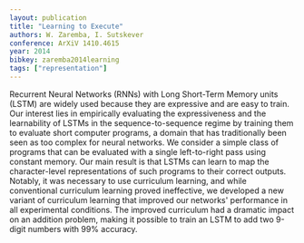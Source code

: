 ```yaml
---
layout: publication
title: "Learning to Execute"
authors: W. Zaremba, I. Sutskever
conference: ArXiV 1410.4615
year: 2014
bibkey: zaremba2014learning
tags: ["representation"]
---
```

Recurrent Neural Networks (RNNs) with Long Short-Term Memory units (LSTM) are widely used because they are expressive and are easy to train. Our interest lies in empirically evaluating the expressiveness and the learnability of LSTMs in the sequence-to-sequence regime by training them to evaluate short computer programs, a domain that has traditionally been seen as too complex for neural networks. We consider a simple class of programs that can be evaluated with a single left-to-right pass using constant memory. Our main result is that LSTMs can learn to map the character-level representations of such programs to their correct outputs. Notably, it was necessary to use curriculum learning, and while conventional curriculum learning proved ineffective, we developed a new variant of curriculum learning that improved our networks' performance in all experimental conditions. The improved curriculum had a dramatic impact on an addition problem, making it possible to train an LSTM to add two 9-digit numbers with 99% accuracy.
